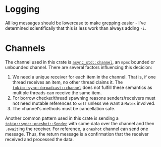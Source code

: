 # Logging
All log messages should be lowercase to make grepping easier - I've determined
scientifically that this is less work than always adding `-i`.

# Channels
The channel used in this crate is [`async_std::channel`], an `mpmc` bounded
or unbounded channel. There are several factors influencing this decicion:
1. We need a unique receiver for each item in the channel. That is, if one thread
receives an item, no other thread claims it. The [`tokio::sync::broadcast::channel`]
does not fulfill these semantics as multiple threads can receive the same item.
2. For borrow checker/thread spawning reasons senders/receivers must not need
mutable references to `self` unless we want a `Mutex` involved.
3. The channel's methods must be cancellation safe.

Another common pattern used in this crate is sending a [`tokio::sync::oneshot::Sender`]
with some data over the channel and then `.await`ing the receiver. For reference, a
`oneshot` channel can send one message. Thus, the return message is a confirmation
that the receiver received and processed the data.


[`tracing-subscriber`]: https://docs.rs/tracing-subscriber/latest/tracing_subscriber/
[`async_std::channel`]: https://docs.rs/async-std/latest/async_std/channel/index.html
[`tokio::sync::broadcast::channel`]: https://docs.rs/tokio/latest/tokio/sync/broadcast/index.html
[`tokio::sync::oneshot::Sender`]: https://docs.rs/tokio/latest/tokio/sync/oneshot/index.html
